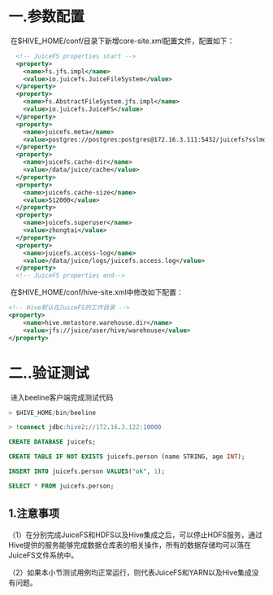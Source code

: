 # 一.参数配置

​		在$HIVE_HOME/conf/目录下新增core-site.xml配置文件，配置如下：

```xml
  <!-- JuiceFS properties start -->
  <property>
    <name>fs.jfs.impl</name>
    <value>io.juicefs.JuiceFileSystem</value>
  </property>
  <property>
    <name>fs.AbstractFileSystem.jfs.impl</name>
    <value>io.juicefs.JuiceFS</value>
  </property>
  <property>
    <name>juicefs.meta</name>
    <value>postgres://postgres:postgres@172.16.3.111:5432/juicefs?sslmode=disable</value>
  </property>
  <property>
    <name>juicefs.cache-dir</name>
    <value>/data/juice/cache</value>
  </property>
  <property>
    <name>juicefs.cache-size</name>
    <value>512000</value>
  </property>
  <property>
    <name>juicefs.superuser</name>
    <value>zhongtai</value>
  </property>
  <property>
    <name>juicefs.access-log</name>
    <value>/data/juice/logs/juicefs.access.log</value>
  </property>
  <!-- JuiceFS properties end-->
```

​		在$HIVE_HOME/conf/hive-site.xml中修改如下配置：

```xml
<!-- Hive默认在JuiceFS的工作目录 -->
<property>
    <name>hive.metastore.warehouse.dir</name>
    <value>jfs://juice/user/hive/warehouse</value>
</property>
```



# 二..验证测试

​		进入beeline客户端完成测试代码

```sql
> $HIVE_HOME/bin/beeline

> !connect jdbc:hive2://172.16.3.122:10000

CREATE DATABASE juicefs;

CREATE TABLE IF NOT EXISTS juicefs.person (name STRING, age INT);

INSERT INTO juicefs.person VALUES("ok", 1);

SELECT * FROM juicefs.person;
```

## 1.注意事项 

​	（1）在分别完成JuiceFS和HDFS以及Hive集成之后，可以停止HDFS服务，通过Hive提供的服务能够完成数据仓库表的相关操作，所有的数据存储均可以落在JuiceFS文件系统中。

​	（2）如果本小节测试用例均正常运行，则代表JuiceFS和YARN以及Hive集成没有问题。
